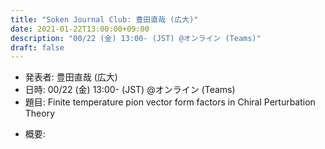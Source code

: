 ```yaml
---
title: "Soken Journal Club: 豊田直哉 (広大)"
date: 2021-01-22T13:00:00+09:00
description: "00/22 (金) 13:00- (JST) @オンライン (Teams)"
draft: false
---
```


- 発表者:
豊田直哉 (広大)
- 日時:
00/22 (金) 13:00- (JST) @オンライン (Teams)
- 題目:
Finite temperature pion vector form factors in Chiral Perturbation Theory

<!--more-->

- 概要:

